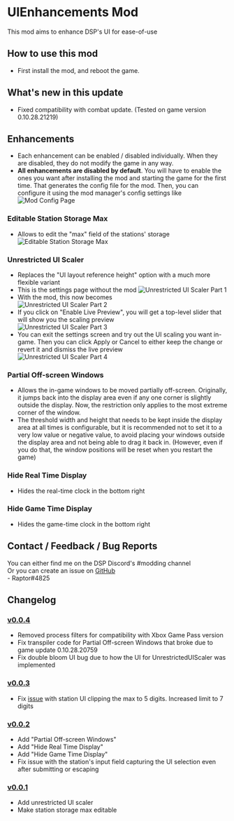 # UIEnhancements Mod
This mod aims to enhance DSP's UI for ease-of-use

## How to use this mod
* First install the mod, and reboot the game.

## What's new in this update
* Fixed compatibility with combat update. (Tested on game version 0.10.28.21219)

## Enhancements

* Each enhancement can be enabled / disabled individually. When they are disabled, they do not modify the game in any way.  
* **All enhancements are disabled by default**. You will have to enable the ones you want after installing the mod and starting the game for the first time. That generates the config file for the mod. Then, you can configure it using the mod manager's config settings like  
![Mod Config Page](https://github.com/Velociraptor115/DSPMods/blob/main/UIEnhancements/Docs/BepInConfig.png?raw=true)  

### Editable Station Storage Max

* Allows to edit the "max" field of the stations' storage  
![Editable Station Storage Max](https://github.com/Velociraptor115/DSPMods/blob/main/UIEnhancements/Docs/EditableStationStorageMax.png?raw=true)  

### Unrestricted UI Scaler

* Replaces the "UI layout reference height" option with a much more flexible variant  
* This is the settings page without the mod
![Unrestricted UI Scaler Part 1](https://github.com/Velociraptor115/DSPMods/blob/main/UIEnhancements/Docs/UnrestrictedUIScaler_P1.png?raw=true)  
* With the mod, this now becomes  
![Unrestricted UI Scaler Part 2](https://github.com/Velociraptor115/DSPMods/blob/main/UIEnhancements/Docs/UnrestrictedUIScaler_P2.png?raw=true)  
* If you click on "Enable Live Preview", you will get a top-level slider that will show you the scaling preview  
![Unrestricted UI Scaler Part 3](https://github.com/Velociraptor115/DSPMods/blob/main/UIEnhancements/Docs/UnrestrictedUIScaler_P3.png?raw=true)  
* You can exit the settings screen and try out the UI scaling you want in-game. Then you can click Apply or Cancel to either keep the change or revert it and dismiss the live preview   
![Unrestricted UI Scaler Part 4](https://github.com/Velociraptor115/DSPMods/blob/main/UIEnhancements/Docs/UnrestrictedUIScaler_P4.png?raw=true)  

### Partial Off-screen Windows

* Allows the in-game windows to be moved partially off-screen. Originally, it jumps back into the display area even if any one corner is slightly outside the display. Now, the restriction only applies to the most extreme corner of the window.  
* The threshold width and height that needs to be kept inside the display area at all times is configurable, but it is recommended not to set it to a very low value or negative value, to avoid placing your windows outside the display area and not being able to drag it back in. (However, even if you do that, the window positions will be reset when you restart the game)  

### Hide Real Time Display

* Hides the real-time clock in the bottom right

### Hide Game Time Display

* Hides the game-time clock in the bottom right

## Contact / Feedback / Bug Reports
You can either find me on the DSP Discord's #modding channel  
Or you can create an issue on [GitHub](https://github.com/Velociraptor115/DSPMods)  
\- Raptor#4825

## Changelog

### [v0.0.4](https://dsp.thunderstore.io/package/Raptor/UIEnhancements/0.0.4/)

* Removed process filters for compatibility with Xbox Game Pass version
* Fix transpiler code for Partial Off-screen Windows that broke due to game update 0.10.28.20759
* Fix double bloom UI bug due to how the UI for UnrestrictedUIScaler was implemented

### [v0.0.3](https://dsp.thunderstore.io/package/Raptor/UIEnhancements/0.0.3/)

* Fix [issue](https://github.com/Velociraptor115/DSPMods/issues/8) with station UI clipping the max to 5 digits. Increased limit to 7 digits

### [v0.0.2](https://dsp.thunderstore.io/package/Raptor/UIEnhancements/0.0.2/)

* Add "Partial Off-screen Windows"
* Add "Hide Real Time Display"
* Add "Hide Game Time Display"
* Fix issue with the station's input field capturing the UI selection even after submitting or escaping

### [v0.0.1](https://dsp.thunderstore.io/package/Raptor/UIEnhancements/0.0.1/)

* Add unrestricted UI scaler
* Make station storage max editable